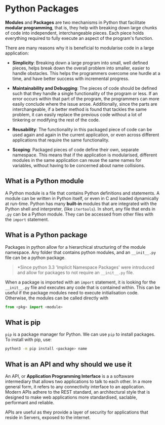 # Python Packages

**Modules** and **Packages** are two mechanisms in Python that facilitate **modular programming**,
that is, they help with breaking down large chunks of code into independent, interchangeable pieces.
Each piece holds everything required to fully execute an aspect of the program's function.

There are many reasons why it is beneficial to modularise code in a large application:

- **Simplicity**: Breaking down a large program into small, well defined pieces, helps break down the overall problem into smaller, easier to handle obstacles.
This helps the programmers overcome one hurdle at a time, and have better success with incremental progress.

- **Maintainability and Debugging**: The pieces of code should be defined such that they handle a single functionality of the program or less. 
If an error occurs within that part of the program, the programmers can more easily conclude where the issue arose. 
Additionally, since the parts are interchangeable, if a better method is found that tackles the same problem, it can easily replace the previous code without a lot of tinkering or modifying the rest of the code.

- **Reusability**: The functionality in this packaged piece of code can be used again and again in the current application, or even across different applications that require the same functionality.

- **Scoping**: Packaged pieces of code define their own, separate namespace.
This means that if the application is modularised, different modules in the same application can reuse the same names for variables, without having to be concerned about name collisions.

## What is a Python module
A Python module is a file that contains Python definitions and statements. A module can be written in Python itself, or even in C and loaded dynamically at run-time. 
Python has many **built-in** modules that are integrated with the Python shell and interpreter, (like `itertools`). In short, any file that ends in `.py` can be a Python module.
They can be accessed from other files with the `import` statement.

## What is a Python package
Packages in python allow for a hierarchical structuring of the module namespace. Any folder that contains python modules, and an `__init__.py` file can be a python package. 
> *Since python 3.3 'Implicit Namespace Packages' were introduced and allow for packages to not require an `__init__.py` file.

When a package is imported with an `import` statement, it is looking for the `__init__.py` file and executes any code that is contained within. This can be useful if the package modules need to execute initialisation code.
Otherwise, the modules can be called directly with
```python
from <pkg> import <module>
```



## What is pip
`pip` is a package manager for Python. We can use `pip` to install packages.
To install with pip, use:
```bash
python3 -m pip install <package> name
```

## What is an API and why should we use it
An API, or **Application Programming Interface** is a a softaware intermediary that allows two applications to talk to each other. In a more general form, it refers to any connectivity interface to an application.
Modern APIs adhere to the REST standard, an architectural style that is designed to make web applications more standardised, saclable, performant and reliable.

APIs are useful as they provide a layer of security for applications that reside in Servers, exposed to the internet.
